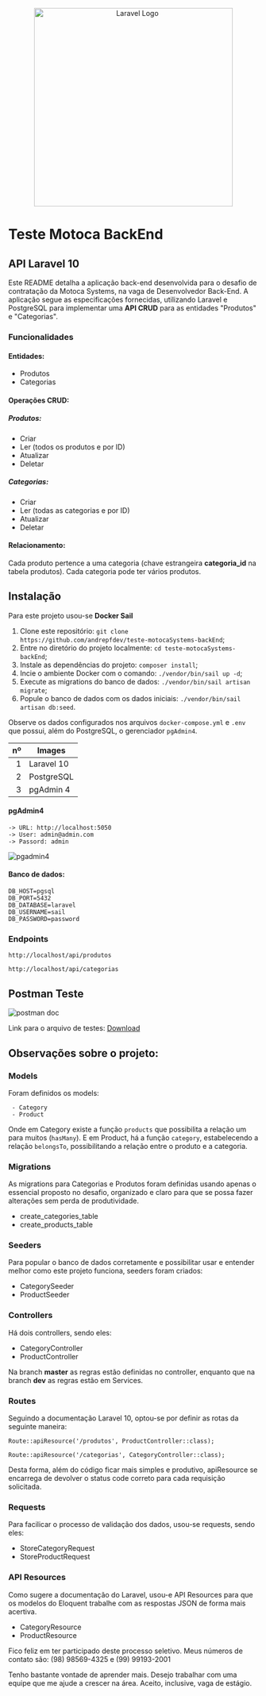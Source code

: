 <p align="center"><a href="https://laravel.com" target="_blank"><img src="https://raw.githubusercontent.com/laravel/art/master/logo-lockup/5%20SVG/2%20CMYK/1%20Full%20Color/laravel-logolockup-cmyk-red.svg" width="400" alt="Laravel Logo"></a></p>


# Teste Motoca BackEnd
## API Laravel 10

Este README detalha a aplicação back-end desenvolvida para o desafio de contratação da Motoca Systems, na vaga de Desenvolvedor Back-End. A aplicação segue as especificações fornecidas, utilizando Laravel e PostgreSQL para implementar uma **API CRUD** para as entidades "Produtos" e "Categorias".

### Funcionalidades

#### Entidades:
- Produtos
- Categorias

#### Operações CRUD:    
##### Produtos:
- Criar
- Ler (todos os produtos e por ID)
- Atualizar
- Deletar
   
##### Categorias:
- Criar
- Ler (todas as categorias e por ID)
- Atualizar
- Deletar

#### Relacionamento:

Cada produto pertence a uma categoria (chave estrangeira **categoria_id** na tabela produtos).
Cada categoria pode ter vários produtos.    

## Instalação

Para este projeto usou-se **Docker Sail**

1.  Clone este repositório: `git clone https://github.com/andrepfdev/teste-motocaSystems-backEnd`;
2.  Entre no diretório do projeto localmente: `cd teste-motocaSystems-backEnd`;
3.  Instale as dependências do projeto: `composer install`;
4.  Incie o ambiente Docker com o comando: `./vendor/bin/sail up -d`;
5.  Execute as migrations do banco de dados: `./vendor/bin/sail artisan migrate`;
6.  Popule o banco de dados com os dados iniciais: `./vendor/bin/sail artisan db:seed`.

Observe os dados configurados nos arquivos `docker-compose.yml` e `.env` que possui, além do PostgreSQL, o gerenciador `pgAdmin4`.

|  nº  | Images     |
|-----:|------------|
|     1| Laravel 10 |
|     2| PostgreSQL |
|     3| pgAdmin 4  |

#### pgAdmin4
    -> URL: http://localhost:5050
    -> User: admin@admin.com
    -> Passord: admin

![pgadmin4](https://github.com/andrepfdev/teste-motocaSystems-backEnd/assets/49399742/f74ba3dc-fb2d-4a76-bcb8-e7c77a2606bc)

#### Banco de dados:
    DB_HOST=pgsql
    DB_PORT=5432
    DB_DATABASE=laravel
    DB_USERNAME=sail
    DB_PASSWORD=password

### Endpoints
    
```
http://localhost/api/produtos

http://localhost/api/categorias
```

## Postman Teste

![postman doc](https://github.com/andrepfdev/teste-motocaSystems-backEnd/assets/49399742/7d46c864-acb8-4c62-92e2-c4248f18b9ef)

Link para o arquivo de testes: <a href="https://drive.google.com/file/d/1kvp6Ztr2UTurF2-JYouufn83pWGMgyax/view?usp=sharing" target="_blank"> Download </a>

## Observações sobre o projeto:

### Models
Foram definidos os models:
```
 - Category
 - Product
```
Onde em Category existe a função `products` que possibilita a relação um para muitos (`hasMany`). E em Product, há a função `category`, estabelecendo a relação `belongsTo`, possibilitando a relação entre o produto e a categoria.

### Migrations
As migrations para Categorias e Produtos foram definidas usando apenas o essencial proposto no desafio, organizado e claro para que se possa fazer alterações sem perda de produtividade.

 - create_categories_table
 - create_products_table

### Seeders
Para popular o banco de dados corretamente e possibilitar usar e entender melhor como este projeto funciona, seeders foram criados:

 - CategorySeeder
 - ProductSeeder

### Controllers
Há dois controllers, sendo eles:

 - CategoryController
 - ProductController

Na branch **master** as regras estão definidas no controller, enquanto que na branch **dev** as regras estão em Services.

### Routes
Seguindo a documentação Laravel 10, optou-se por definir as rotas da seguinte maneira:

 `Route::apiResource('/produtos', ProductController::class);`
 
 `Route::apiResource('/categorias', CategoryController::class);`

Desta forma, além do código ficar mais simples e produtivo, apiResource se encarrega de devolver o status code correto para cada requisição solicitada.

### Requests
Para facilicar o processo de validação dos dados, usou-se requests, sendo eles:

 - StoreCategoryRequest
 - StoreProductRequest

### API Resources
Como sugere a documentação do Laravel, usou-e API Resources para que os modelos do Eloquent trabalhe com as respostas JSON de forma mais acertiva.

 - CategoryResource
 - ProductResource

Fico feliz em ter participado deste processo seletivo. Meus números de contato são: (98) 98569-4325 e (99) 99193-2001

Tenho bastante vontade de aprender mais. Desejo trabalhar com uma equipe que me ajude a crescer na área. Aceito, inclusive, vaga de estágio.